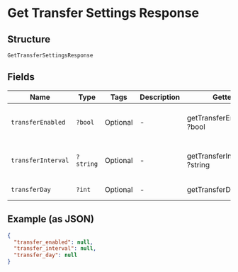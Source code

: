 
# Get Transfer Settings Response

## Structure

`GetTransferSettingsResponse`

## Fields

| Name | Type | Tags | Description | Getter | Setter |
|  --- | --- | --- | --- | --- | --- |
| `transferEnabled` | `?bool` | Optional | - | getTransferEnabled(): ?bool | setTransferEnabled(?bool transferEnabled): void |
| `transferInterval` | `?string` | Optional | - | getTransferInterval(): ?string | setTransferInterval(?string transferInterval): void |
| `transferDay` | `?int` | Optional | - | getTransferDay(): ?int | setTransferDay(?int transferDay): void |

## Example (as JSON)

```json
{
  "transfer_enabled": null,
  "transfer_interval": null,
  "transfer_day": null
}
```

